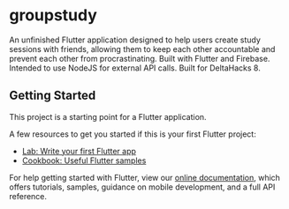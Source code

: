 # groupstudy

An unfinished Flutter application designed to help users create study sessions with friends, allowing them to keep each other accountable and prevent each other from procrastinating. Built with Flutter and Firebase. Intended to use NodeJS for external API calls. Built for DeltaHacks 8.

## Getting Started

This project is a starting point for a Flutter application.

A few resources to get you started if this is your first Flutter project:

- [Lab: Write your first Flutter app](https://flutter.dev/docs/get-started/codelab)
- [Cookbook: Useful Flutter samples](https://flutter.dev/docs/cookbook)

For help getting started with Flutter, view our
[online documentation](https://flutter.dev/docs), which offers tutorials,
samples, guidance on mobile development, and a full API reference.
